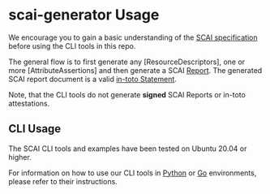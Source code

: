 # scai-generator Usage

We encourage you to gain a basic understanding of the [SCAI specification]
before using the CLI tools in this repo.

The general flow is to first generate any [ResourceDescriptors],
one or more [AttributeAssertions] and then generate a SCAI [Report].
The generated SCAI report document is a valid [in-toto Statement].

Note, that the CLI tools do not generate **signed** SCAI Reports or
in-toto attestations.

## CLI Usage

The SCAI CLI tools and examples have been tested on Ubuntu 20.04 or higher.

For information on how to use our CLI tools in [Python] or [Go] environments,
please refer to their instructions.

[in-toto Statement]: https://github.com/in-toto/attestation/blob/main/spec/v1/statement.md
[Resource Descriptors]: https://github.com/in-toto/attestation/blob/main/spec/v1/resource_descriptor.md
[Attribute Assertions]: https://github.com/in-toto/attestation/blob/main/protos/in_toto_attestation/predicates/scai/v0/scai.proto#L16
[Report]: https://github.com/in-toto/attestation/blob/main/protos/in_toto_attestation/predicates/scai/v0/scai.proto#L28
[SCAI specification]: https://github.com/in-toto/attestation/blob/main/spec/predicates/scai.md
[Go]: ../go/README.md
[Python]: ../python/README.md
